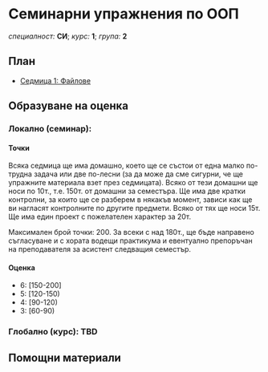 # Семинарни упражнения по ООП

*специалност:* **СИ**;
*курс:* **1**;
*група:* **2**

## План

* [Седмица 1: Файлове](week1/README.md)

## Образуване на оценка

### Локално (семинар):

#### Точки
  Всяка седмица ще има домашно, което ще се състои от една малко по-трудна задача или две по-лесни (за да може да сме сигурни, че ще упражните материала взет през седмицата). Всяко от тези домашни ще носи по 10т., т.е. 150т. от домашни за семестъра.
  Ще има две кратки контролни, за които ще се разберем в някакъв момент, зависи как ще ви нагласят контролните по другите предмети. Всяко от тях ще носи 15т.
  Ще има един проект с пожелателен характер за 20т.

  Максимален брой точки: 200.
  За всеки с над 180т., ще бъде направено съгласуване и с хората водещи практикума и евентуално препоръчан на преподавателя за асистент следващия семестър.

#### Оценка

* 6: [150-200]
* 5: [120-150)
* 4: [90-120)
* 3: [60-90)

### Глобално (курс): TBD

## Помощни материали
